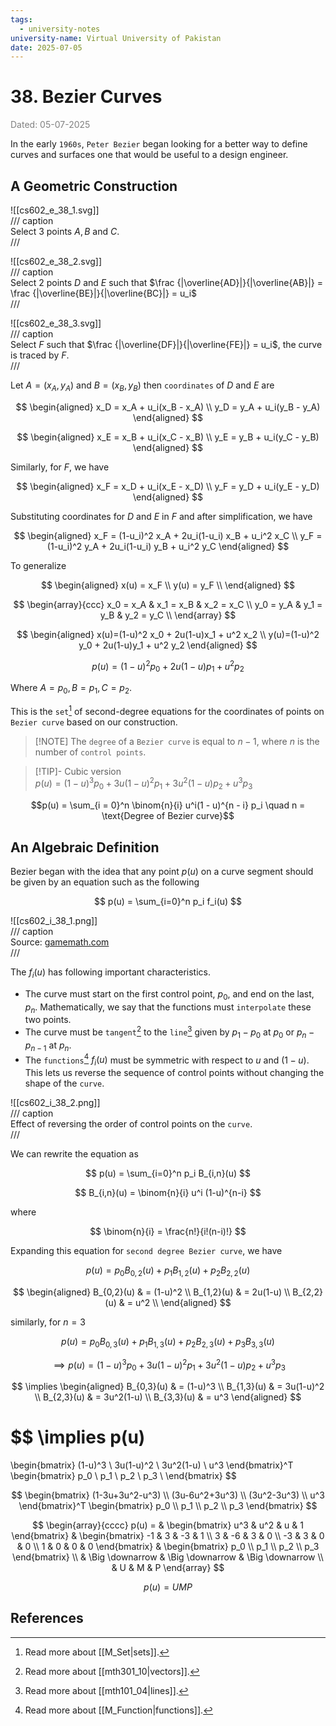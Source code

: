 ```yaml
---
tags:
  - university-notes
university-name: Virtual University of Pakistan
date: 2025-07-05
---
```


# 38. Bezier Curves

<span style="color: gray;">Dated: 05-07-2025</span>

In the early `1960s`, `Peter Bezier` began looking for a better way to define curves and surfaces one that would be useful to a design engineer.

## A Geometric Construction

![[cs602_e_38_1.svg]]  
/// caption  
Select 3 points $A, B$ and $C$.  
///

![[cs602_e_38_2.svg]]  
/// caption  
Select 2 points $D$ and $E$ such that $\frac {|\overline{AD}|}{|\overline{AB}|} = \frac {|\overline{BE}|}{|\overline{BC}|} = u_i$  
///

![[cs602_e_38_3.svg]]  
/// caption  
Select $F$ such that $\frac {|\overline{DF}|}{|\overline{FE}|} = u_i$, the curve is traced by $F$.  
///

Let $A = (x_A, y_A)$ and $B = (x_B, y_B)$ then `coordinates` of $D$ and $E$ are

$$
\begin{aligned}
	x_D = x_A + u_i(x_B - x_A) \\
	y_D = y_A + u_i(y_B - y_A)
\end{aligned}
$$

$$
\begin{aligned}
	x_E = x_B + u_i(x_C - x_B) \\
	y_E = y_B + u_i(y_C - y_B)
\end{aligned}
$$

Similarly, for $F$, we have

$$
\begin{aligned}
	x_F = x_D + u_i(x_E - x_D) \\
	y_F = y_D + u_i(y_E - y_D)
\end{aligned}
$$

Substituting coordinates for $D$ and $E$ in $F$ and after simplification, we have

$$
\begin{aligned}
	x_F = (1-u_i)^2 x_A + 2u_i(1-u_i) x_B + u_i^2 x_C \\
	y_F = (1-u_i)^2 y_A + 2u_i(1-u_i) y_B + u_i^2 y_C
\end{aligned}
$$

To generalize

$$
\begin{aligned}
	x(u) = x_F \\
	y(u) = y_F \\
\end{aligned}
$$

$$
\begin{array}{ccc}
	x_0 = x_A & x_1 = x_B & x_2 = x_C \\
	y_0 = y_A & y_1 = y_B & y_2 = y_C \\
\end{array}
$$

$$
\begin{aligned}
	x(u)=(1-u)^2 x_0 + 2u(1-u)x_1 + u^2 x_2 \\
	y(u)=(1-u)^2 y_0 + 2u(1-u)y_1 + u^2 y_2
\end{aligned}
$$

$$
p(u) = (1-u)^2 p_0 + 2u(1-u)p_1 + u^2 p_2
$$

Where $A = p_0, B = p_1, C = p_2$.

This is the `set`[^1] of second-degree equations for the coordinates of points on `Bezier curve` based on our construction.

> [!NOTE] The `degree` of a `Bezier curve` is equal to $n - 1$, where $n$ is the number of `control points`.

> [!TIP]- Cubic version  
> $p(u) = (1-u)^3 p_0 + 3u(1-u)^2 p_1 + 3u^2(1-u)p_2 + u^3 p_3$

$$p(u) = \sum_{i = 0}^n \binom{n}{i} u^i(1 - u)^{n - i} p_i \quad n = \text{Degree of Bezier curve}$$

## An Algebraic Definition

Bezier began with the idea that any point $p(u)$ on a curve segment should be given by an equation such as the following

$$
p(u) = \sum_{i=0}^n p_i f_i(u)
$$

![[cs602_i_38_1.png]]  
/// caption  
Source: [gamemath.com](https://gamemath.com/book/curves.html)  
///

The $f_i(u)$ has following important characteristics.

- The curve must start on the first control point, $p_0$, and end on the last, $p_n$. Mathematically, we say that the functions must `interpolate` these two points.
- The curve must be `tangent`[^2] to the `line`[^3] given by $p_1 - p_0$ at $p_0$ or $p_n - p_{n - 1}$ at $p_n$.
- The `functions`[^4] $f_i(u)$ must be symmetric with respect to $u$ and $(1 - u)$. This lets us reverse the sequence of control points without changing the shape of the `curve`.

![[cs602_i_38_2.png]]  
/// caption  
Effect of reversing the order of control points on the `curve`.  
///

We can rewrite the equation as

$$
p(u) = \sum_{i=0}^n p_i B_{i,n}(u)
$$

$$
B_{i,n}(u) = \binom{n}{i} u^i (1-u)^{n-i}
$$

where

$$
\binom{n}{i} = \frac{n!}{i!(n-i)!}
$$

Expanding this equation for `second degree Bezier curve`, we have

$$
p(u) = p_0 B_{0,2}(u) + p_1 B_{1,2}(u) + p_2 B_{2,2}(u)
$$

$$
\begin{aligned}
	B_{0,2}(u) & = (1-u)^2 \\
	B_{1,2}(u) & = 2u(1-u) \\
	B_{2,2}(u) & = u^2 \\
\end{aligned}
$$

similarly, for $n = 3$

$$
p(u) = p_0 B_{0,3}(u) + p_1 B_{1,3}(u) + p_2 B_{2,3}(u) + p_3 B_{3,3}(u)
$$

$$
\implies
p(u) = (1-u)^3 p_0 + 3u(1-u)^2 p_1 + 3u^2(1-u)p_2 + u^3 p_3
$$

$$
\implies
\begin{aligned}
	B_{0,3}(u) & = (1-u)^3 \\
	B_{1,3}(u) & = 3u(1-u)^2 \\
	B_{2,3}(u) & = 3u^2(1-u) \\
	B_{3,3}(u) & = u^3
\end{aligned}
$$

$$
\implies
p(u)
=
\begin{bmatrix}
	(1-u)^3 \\
	3u(1-u)^2 \\
	3u^2(1-u) \\
	u^3
\end{bmatrix}^T
\begin{bmatrix}
	p_0 \\
	p_1 \\
	p_2 \\
	p_3 \\
\end{bmatrix}
$$

$$
\begin{bmatrix}
	(1-3u+3u^2-u^3) \\
	(3u-6u^2+3u^3) \\
	(3u^2-3u^3) \\
	u^3
\end{bmatrix}^T
\begin{bmatrix}
	p_0 \\
	p_1 \\
	p_2 \\
	p_3
\end{bmatrix}
$$

$$
\begin{array}{cccc}
p(u) =
&
\begin{bmatrix}
	u^3 & u^2 & u & 1
\end{bmatrix}
&
\begin{bmatrix}
	-1 & 3 & -3 & 1 \\
	3 & -6 & 3 & 0 \\
	-3 & 3 & 0 & 0 \\
	1 & 0 & 0 & 0
\end{bmatrix}
&
\begin{bmatrix}
	p_0 \\ p_1 \\ p_2 \\ p_3
\end{bmatrix} \\
&
\Big \downarrow & \Big \downarrow & \Big \downarrow \\
& 
U & M & P
\end{array}
$$

$$p(u) = UMP$$

## References

[^1]: Read more about [[M_Set|sets]].
[^2]: Read more about [[mth301_10|vectors]].
[^3]: Read more about [[mth101_04|lines]].
[^4]: Read more about [[M_Function|functions]].